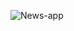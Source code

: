 
![News-app](https://user-images.githubusercontent.com/104381913/230132677-9af0d829-1177-4f29-8dee-1f071b863fd2.png)
